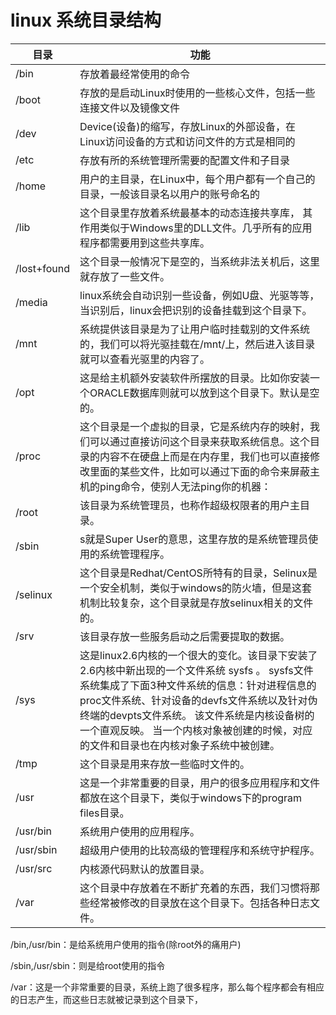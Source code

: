 # linux 系统目录结构

| 目录          | 功能                                       |
| ----------- | ---------------------------------------- |
| /bin        | 存放着最经常使用的命令                              |
| /boot       | 存放的是启动Linux时使用的一些核心文件，包括一些连接文件以及镜像文件     |
| /dev        | Device(设备)的缩写，存放Linux的外部设备，在Linux访问设备的方式和访问文件的方式是相同的 |
| /etc        | 存放有所的系统管理所需要的配置文件和子目录                    |
| /home       | 用户的主目录，在Linux中，每个用户都有一个自己的目录，一般该目录名以用户的账号命名的 |
| /lib        | 这个目录里存放着系统最基本的动态连接共享库， 其作用类似于Windows里的DLL文件。几乎所有的应用程序都需要用到这些共享库。 |
| /lost+found | 这个目录一般情况下是空的，当系统非法关机后，这里就存放了一些文件。        |
| /media      | linux系统会自动识别一些设备，例如U盘、光驱等等，当识别后，linux会把识别的设备挂载到这个目录下。 |
| /mnt        | 系统提供该目录是为了让用户临时挂载别的文件系统的，我们可以将光驱挂载在/mnt/上，然后进入该目录就可以查看光驱里的内容了。 |
| /opt        | 这是给主机额外安装软件所摆放的目录。比如你安装一个ORACLE数据库则就可以放到这个目录下。默认是空的。 |
| /proc       | 这个目录是一个虚拟的目录，它是系统内存的映射，我们可以通过直接访问这个目录来获取系统信息。这个目录的内容不在硬盘上而是在内存里，我们也可以直接修改里面的某些文件，比如可以通过下面的命令来屏蔽主机的ping命令，使别人无法ping你的机器： |
| /root       | 该目录为系统管理员，也称作超级权限者的用户主目录。                |
| /sbin       | s就是Super User的意思，这里存放的是系统管理员使用的系统管理程序。   |
| /selinux    | 这个目录是Redhat/CentOS所特有的目录，Selinux是一个安全机制，类似于windows的防火墙，但是这套机制比较复杂，这个目录就是存放selinux相关的文件的。 |
| /srv        | 该目录存放一些服务启动之后需要提取的数据。                    |
| /sys        | 这是linux2.6内核的一个很大的变化。该目录下安装了2.6内核中新出现的一个文件系统 sysfs 。 sysfs文件系统集成了下面3种文件系统的信息：针对进程信息的proc文件系统、针对设备的devfs文件系统以及针对伪终端的devpts文件系统。 该文件系统是内核设备树的一个直观反映。   当一个内核对象被创建的时候，对应的文件和目录也在内核对象子系统中被创建。 |
| /tmp        | 这个目录是用来存放一些临时文件的。                        |
| /usr        | 这是一个非常重要的目录，用户的很多应用程序和文件都放在这个目录下，类似于windows下的program files目录。 |
| /usr/bin    | 系统用户使用的应用程序。                             |
| /usr/sbin   | 超级用户使用的比较高级的管理程序和系统守护程序。                 |
| /usr/src    | 内核源代码默认的放置目录。                            |
| /var        | 这个目录中存放着在不断扩充着的东西，我们习惯将那些经常被修改的目录放在这个目录下。包括各种日志文件。 |



/bin,/usr/bin：是给系统用户使用的指令(除root外的痛用户)

/sbin,/usr/sbin：则是给root使用的指令

/var：这是一个非常重要的目录，系统上跑了很多程序，那么每个程序都会有相应的日志产生，而这些日志就被记录到这个目录下，